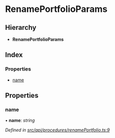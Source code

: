# RenamePortfolioParams

## Hierarchy

* **RenamePortfolioParams**

## Index

### Properties

* [name](renameportfolioparams.md#name)

## Properties

### name

• **name**: _string_

_Defined in_ [_src/api/procedures/renamePortfolio.ts:9_](https://github.com/PolymathNetwork/polymesh-sdk/blob/23062de4/src/api/procedures/renamePortfolio.ts#L9)

